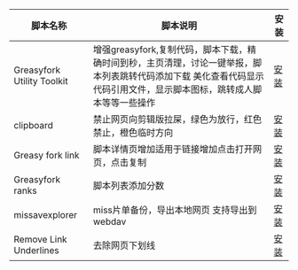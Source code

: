 | 脚本名称 | 脚本说明| 安装|
| --- | --- | --- |
| Greasyfork Utility Toolkit |增强greasyfork,复制代码，脚本下载，精确时间到秒，主页清理，讨论一键举报，脚本列表跳转代码添加下载 美化查看代码显示代码引用文件，显示脚本图标，跳转成人脚本等等一些操作 |   [安装](https://raw.githubusercontent.com/10086100886/renmindeqinwuyuan/main/Greasyfork%20Utility%20Toolkit.js)|
| clipboard |禁止网页向剪辑版拉屎，绿色为放行，红色禁止，橙色临时方向 |  [安装](https://raw.githubusercontent.com/10086100886/renmindeqinwuyuan/main/clipboard.user.js) |
| Greasy fork link |脚本详情页增加适用于链接增加点击打开网页，点击复制  |   [安装](https://raw.githubusercontent.com/10086100886/renmindeqinwuyuan/main/Greasy%20fork%20link.user.js)|
| Greasyfork ranks |脚本列表添加分数  |   [安装](https://raw.githubusercontent.com/10086100886/renmindeqinwuyuan/main/Greasyfork%20ranks.user.js)|
| missavexplorer |miss片单备份，导出本地网页 支持导出到webdav  |   [安装](https://raw.githubusercontent.com/10086100886/renmindeqinwuyuan/main/missavexplorer.user.js)|
|Remove Link Underlines|去除网页下划线  |  [安装](https://raw.githubusercontent.com/10086100886/renmindeqinwuyuan/main/Remove%20Link%20Underlines.user.js)|


